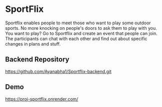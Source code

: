 
# SportFlix

Sportflix enables people to meet those who want to play some outdoor sports. No more knocking on people's doors to ask them to play with you. You want to play? Go to Sportflix and create an event that people can join. The participants can chat with each other and find out about specific changes in plans and stuff.

## Backend Repository 
https://github.com/Ayanabha1/Sportflix-backend.git

## Demo

https://proj-sportflix.onrender.com/
